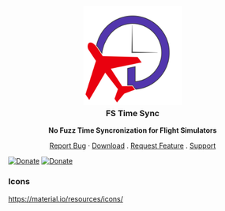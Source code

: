 <div align="center">
<a href="https://github.com/shotwn/ZZ-Cat/"  >
<img src="icons/logo.png" alt="Logo" width="200" height="200" style="margin-bottom:-20px" />
</a>
<h3 align="center">FS Time Sync</h3>

**No Fuzz Time Syncronization for Flight Simulators**

<a href="https://github.com/shotwn/FS-Time-Sync/issues">Report Bug</a>
·
<a href="https://github.com/shotwn/FS-Time-Sync/releases">Download</a>
.
<a href="https://github.com/shotwn/FS-Time-Sync/issues">Request Feature</a>
.
<a href="https://www.patreon.com/shotwn">Support</a>

</div>

[![Donate](https://img.shields.io/badge/Donate-Bitcoin-blue)](https://commerce.coinbase.com/checkout/e7c6e558-6a4b-4731-a5f0-87e1efd7b986)
[![Donate](https://img.shields.io/badge/Support-Patreon-blue)](https://www.patreon.com/shotwn)

### Icons
https://material.io/resources/icons/